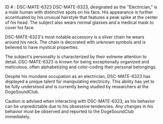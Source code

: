 ID # : DSC-MATE-6323
DSC-MATE-6323, designated as the "Electrician," is a male human with distinctive spots on his face. His appearance is further accentuated by his unusual hairstyle that features a peak spike at the center of his head. The subject also wears normal glasses and a medical mask to cover his face.

DSC-MATE-6323's most notable accessory is a silver chain he wears around his neck. The chain is decorated with unknown symbols and is believed to have mystical properties.

The subject's personality is characterized by their extreme attention to detail. DSC-MATE-6323 is known for being exceptionally organized and meticulous, often alphabetizing and color-coding their personal belongings.

Despite his mundane occupation as an electrician, DSC-MATE-6323 has displayed a unique talent for manipulating electricity. This ability has yet to be fully understood and is currently being studied by researchers at the DogeSoundClub.

Caution is advised when interacting with DSC-MATE-6323, as his behavior can be unpredictable due to his obsessive tendencies. Any changes in his behavior must be observed and reported to the DogeSoundClub immediately.